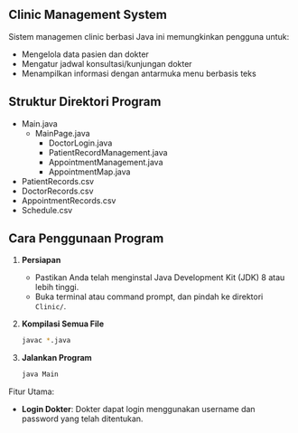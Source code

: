 ## Clinic Management System

Sistem managemen clinic berbasi Java ini memungkinkan pengguna untuk:

- Mengelola data pasien dan dokter
- Mengatur jadwal konsultasi/kunjungan dokter
- Menampilkan informasi dengan antarmuka menu berbasis teks

## Struktur Direktori Program
 - Main.java
     - MainPage.java
         - DoctorLogin.java
         - PatientRecordManagement.java
         - AppointmentManagement.java
         - AppointmentMap.java
 - PatientRecords.csv
 - DoctorRecords.csv
 - AppointmentRecords.csv
 - Schedule.csv

## Cara Penggunaan Program

1. **Persiapan**
    - Pastikan Anda telah menginstal Java Development Kit (JDK) 8 atau lebih tinggi.
    - Buka terminal atau command prompt, dan pindah ke direktori `Clinic/`.

2. **Kompilasi Semua File**
   ```bash
   javac *.java

3. **Jalankan Program**
   ```bash
   java Main

Fitur Utama:
- **Login Dokter**: Dokter dapat login menggunakan username dan password yang telah ditentukan.
